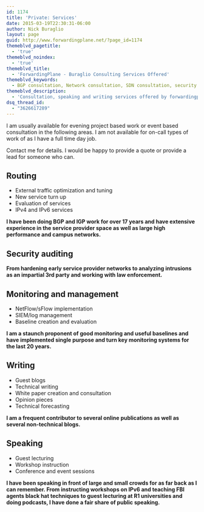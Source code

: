 ```yaml
---
id: 1174
title: 'Private: Services'
date: 2015-03-19T22:30:31-06:00
author: Nick Buraglio
layout: page
guid: http://www.forwardingplane.net/?page_id=1174
themeblvd_pagetitle:
  - 'true'
themeblvd_noindex:
  - 'true'
themeblvd_title:
  - 'ForwardingPlane - Buraglio Consulting Services Offered'
themeblvd_keywords:
  - BGP consultation, Network consultation, SDN consultation, security consultation, Best BGP consultant, Small ISP consulting, OpenFlow and SDN consultation, CDN, NSP, ARIN help, IPv6 implenentation consultation, IPv6 expert, SDN expert, BGP expert, Nick Buraglio, BGP consulting, routing consultant, juniper BGP consultant, MPLS consultant, security auditing, best technical guest speaker, technicak guest speaker, guest speaker openflow, guest speaker sdn, technical forecasting, technical white paper author
themeblvd_description:
  - 'Consultation, speaking and writing services offered by forwardingplane - buraglio consulting. '
dsq_thread_id:
  - "3626617289"
---
```

I am usually available for evening project based work or event based consultation in the following areas. I am not available for on-call types of work of as I have a full time day job.

Contact me for details. I would be happy to provide a quote or provide a lead for someone who can.

## Routing

  * External traffic optimization and tuning
  * New service turn up
  * Evaluation of services
  * IPv4 and IPv6 services

**I have been doing BGP and IGP work for over 17 years and have extensive experience in the service provider space as well as large high performance and campus networks.**

## Security auditing

**From hardening early service provider networks to analyzing intrusions as an impartial 3rd party and working with law enforcement.**

## Monitoring and management

  * NetFlow/sFlow implementation
  * SIEM/log management
  * Baseline creation and evaluation

**I am a staunch proponent of good monitoring and useful baselines and have implemented single purpose and turn key monitoring systems for the last 20 years.**

## Writing

  * Guest blogs
  * Technical writing
  * White paper creation and consultation
  * Opinion pieces
  * Technical forecasting

**I am a frequent contributor to several online publications as well as several non-technical blogs.**

## Speaking

  * Guest lecturing
  * Workshop instruction
  * Conference and event sessions

**I have been speaking in front of large and small crowds for as far back as I can remember. From instructing workshops on IPv6 and teaching FBI agents black hat techniques to guest lecturing at R1 universities and doing podcasts, I have done a fair share of public speaking.**

<div id='contact-form-1174'>
</div>